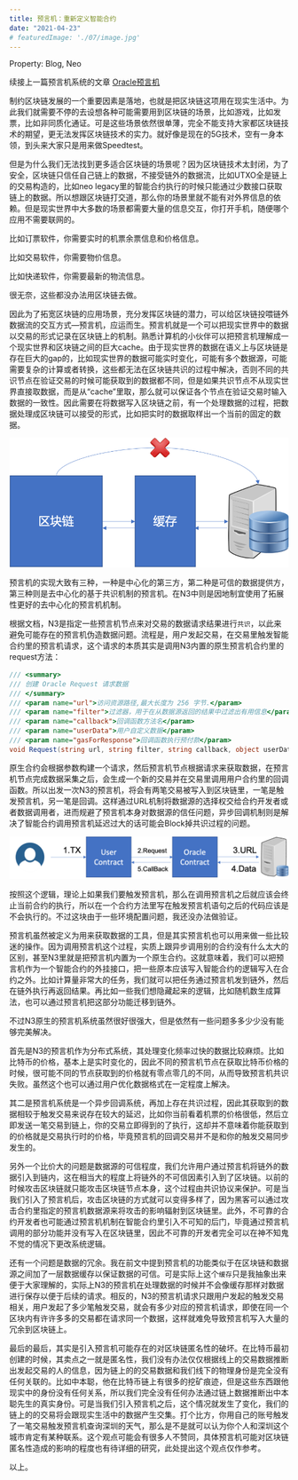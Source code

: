 ```yaml
---
title: 预言机：重新定义智能合约
date: "2021-04-23"
# featuredImage: './07/image.jpg'
---
```


Property: Blog, Neo

续接上一篇预言机系统的文章 [Oracle预言机](https://jinghui.blog/202012/15/)

制约区块链发展的一个重要因素是落地，也就是把区块链这项用在现实生活中。为此我们就需要不停的去设想各种可能需要用到区块链的场景，比如游戏，比如发票，比如非同质化通证。可是这些场景依然很单薄，完全不能支持大家都区块链技术的期望，更无法发挥区块链技术的实力。就好像是现在的5G技术，空有一身本领，到头来大家只是用来做Speedtest。

但是为什么我们无法找到更多适合区块链的场景呢？因为区块链技术太封闭，为了安全，区块链只信任自己链上的数据，不接受链外的数据流，比如UTXO全是链上的交易构造的，比如neo legacy里的智能合约执行的时候只能通过少数接口获取链上的数据。所以想跟区块链打交道，那么你的场景里就不能有对外界信息的依赖。但是现实世界中大多数的场景都需要大量的信息交互，你打开手机，随便哪个应用不需要联网的。

比如订票软件，你需要实时的机票余票信息和价格信息。

比如交易软件，你需要物价信息。

比如快递软件，你需要最新的物流信息。

很无奈，这些都没办法用区块链去做。

因此为了拓宽区块链的应用场景，充分发挥区块链的潜力，可以给区块链投喂链外数据流的交互方式—预言机，应运而生。预言机就是一个可以把现实世界中的数据以交易的形式记录在区块链上的机制。熟悉计算机的小伙伴可以把预言机理解成一个现实世界和区块链之间的巨大cache。由于现实世界的数据在语义上与区块链是存在巨大的gap的，比如现实世界的数据可能实时变化，可能有多个数据源，可能需要复杂的计算或者转换，这些都无法在区块链共识的过程中解决，否则不同的共识节点在验证交易的时候可能获取到的数据都不同，但是如果共识节点不从现实世界直接取数据，而是从“cache”里取，那么就可以保证各个节点在验证交易时输入数据的一致性。因此需要在将数据写入区块链之前，有一个处理数据的过程，把数据处理成区块链可以接受的形式，比如把实时的数据取样出一个当前的固定的数据。

![23/cache.png](23/cache.png)

预言机的实现大致有三种，一种是中心化的第三方，第二种是可信的数据提供方，第三种则是去中心化的基于共识机制的预言机。在N3中则是因地制宜使用了拓展性更好的去中心化的预言机机制。

根据文档，N3是指定一些预言机节点来对交易的数据请求结果进行`共识`，以此来避免可能存在的预言机伪造数据问题。流程是，用户发起交易，在交易里触发智能合约里的预言机请求，这个请求的本质其实是调用N3内置的原生预言机合约里的request方法：

```csharp
/// <summary>
/// 创建 Oracle Request 请求数据
/// </summary>
/// <param name="url">访问资源路径,最大长度为 256 字节.</param>
/// <param name="filter">过滤器，用于在从数据源返回的结果中过滤出有用信息</param>
/// <param name="callback">回调函数方法名</param>
/// <param name="userData">用户自定义数据</param>
/// <param name="gasForResponse">回调函数执行预付款</param> 
void Request(string url, string filter, string callback, object userData, long gasForResponse);
```

原生合约会根据参数构建一个请求，然后预言机节点根据请求来获取数据，在预言机节点完成数据采集之后，会生成一个新的交易并在交易里调用用户合约里的回调函数。所以出发一次N3的预言机，将会有两笔交易被写入到区块链里，一笔是触发预言机，另一笔是回调。这样通过URL机制将数据源的选择权交给合约开发者或者数据调用者，进而规避了预言机本身对数据源的信任问题，异步回调机制则是解决了智能合约调用预言机延迟过大的话可能会Block掉共识过程的问题。

![23/oracle.png](23/oracle.png)

按照这个逻辑，理论上如果我们要触发预言机，那么在调用预言机之后就应该会终止当前合约的执行，所以在一个合约方法里写在触发预言机语句之后的代码应该是不会执行的。不过这块由于一些环境配置问题，我还没办法做验证。

预言机虽然被定义为用来获取数据的工具，但是其实预言机也可以用来做一些比较迷的操作。因为调用预言机这个过程，实质上跟异步调用别的合约没有什么太大的区别，甚至N3里就是把预言机内置为一个原生合约。这就意味着，我们可以把预言机作为一个智能合约的外挂接口，把一些原本应该写入智能合约的逻辑写入在合约之外。比如计算量非常大的任务，我们就可以把任务通过预言机发到链外，然后在链外执行再返回结果。再比如一些我们想隐藏起来的逻辑，比如随机数生成算法，也可以通过预言机把这部分功能迁移到链外。

不过N3原生的预言机系统虽然很好很强大，但是依然有一些问题多多少少没有能够完美解决。

首先是N3的预言机作为分布式系统，其处理变化频率过快的数据比较麻烦。比如比特币的价格，基本上是实时变化的，因此不同的预言机节点在获取比特币价格的时候，很可能不同的节点获取到的价格就有零点零几的不同，从而导致预言机共识失败。虽然这个也可以通过用户优化数据格式在一定程度上解决。

其二是预言机系统是一个异步回调系统，再加上存在共识过程，因此其获取到的数据相较于触发交易来说存在较大的延迟，比如你当前看着机票的价格很低，然后立即发送一笔交易到链上，你的交易立即得到的了执行，这却并不意味着你能获取到的价格就是交易执行时的价格，毕竟预言机的回调交易并不是和你的触发交易同步发生的。

另外一个比价大的问题是数据源的可信程度，我们允许用户通过预言机将链外的数据引入到链内，这在相当大的程度上将链外的不可信因素引入到了区块链。以前的时候攻击区块链就只能攻击区块链节点本身，这个过程由共识协议来保护。可是当我们引入了预言机后，攻击区块链的方式就可以变得多样了，因为黑客可以通过攻击合约里指定的预言机数据源来将攻击的影响辐射到区块链里。此外，不可靠的合约开发者也可能通过预言机机制在智能合约里引入不可知的后门，毕竟通过预言机调用的部分功能并没有写入在区块链里，因此不可靠的开发者完全可以在神不知鬼不觉的情况下更改系统逻辑。

还有一个问题是数据的冗余。我在前文中提到预言机的功能类似于在区块链和数据源之间加了一层数据缓存以保证数据的可信。可是实际上这个`缓存`只是我抽象出来便于大家理解的，实际上N3的预言机在处理数据的时候并不会像缓存那样对数据进行保存以便于后续的请求。相反的，N3的预言机请求只跟用户发起的触发交易相关，用户发起了多少笔触发交易，就会有多少对应的预言机请求，即使在同一个区块内有许许多多的交易都在请求同一个数据，这样就难免导致预言机写入大量的冗余到区块链上。

最后的最后，其实是引入预言机可能存在的对区块链匿名性的破坏。在比特币最初创建的时候，其卖点之一就是匿名性，我们没有办法仅仅根据线上的交易数据推断出发起交易的人的信息，因为链上的的交易数据和我们线下的物理身份是完全没有任何关联的。比如中本聪，他在比特币链上有很多的挖矿痕迹，但是这些东西跟他现实中的身份没有任何关系，所以我们完全没有任何办法通过链上数据推断出中本聪先生的真实身份。可是当我们引入预言机之后，这个情况就发生了变化，我们的链上的的交易将会跟现实生活中的数据产生交集。打个比方，你用自己的账号触发了一笔交易触发预言机查询深圳的天气，那么是不是就可以认为你个人和深圳这个城市肯定有某种联系。这个观点可能会有很多人不赞同，具体预言机可能对区块链匿名性造成的影响的程度也有待详细的研究，此处提出这个观点仅作参考。

以上。